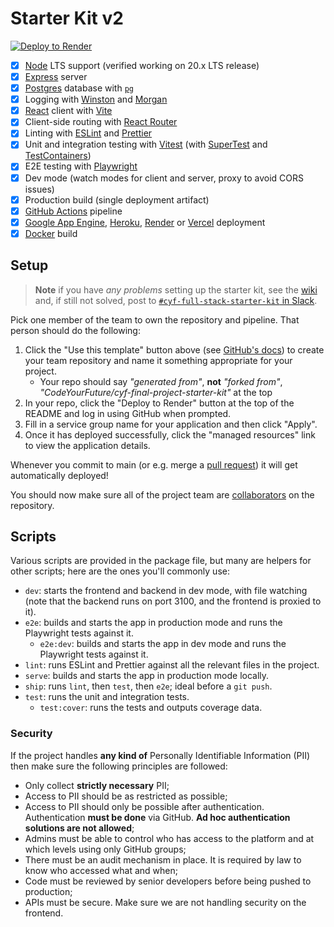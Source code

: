 # Starter Kit v2

[![Deploy to Render](https://render.com/images/deploy-to-render-button.svg)](https://render.com/deploy)

- [x] [Node] LTS support (verified working on 20.x LTS release)
- [x] [Express] server
- [x] [Postgres] database with [`pg`][node-postgres]
- [x] Logging with [Winston] and [Morgan]
- [x] [React] client with [Vite]
- [x] Client-side routing with [React Router]
- [x] Linting with [ESLint] and [Prettier]
- [x] Unit and integration testing with [Vitest] (with [SuperTest] and [TestContainers])
- [x] E2E testing with [Playwright]
- [x] Dev mode (watch modes for client and server, proxy to avoid CORS issues)
- [x] Production build (single deployment artifact)
- [x] [GitHub Actions] pipeline
- [x] [Google App Engine], [Heroku], [Render] or [Vercel] deployment
- [x] [Docker] build

## Setup

> **Note** if you have _any problems_ setting up the starter kit, see the [wiki] and, if still not solved, post to
> [`#cyf-full-stack-starter-kit` in Slack][2].

Pick one member of the team to own the repository and pipeline. That person should do the following:

1.  Click the "Use this template" button above (see [GitHub's docs][1]) to create your team repository and name it something appropriate for your project.
    - Your repo should say _"generated from"_, **not** _"forked from"_, _"CodeYourFuture/cyf-final-project-starter-kit"_ at the top
2.  In your repo, click the "Deploy to Render" button at the top of the README and log in using GitHub when prompted.
3.  Fill in a service group name for your application and then click "Apply".
4.  Once it has deployed successfully, click the "managed resources" link to view the application details.

Whenever you commit to main (or e.g. merge a [pull request]) it will get automatically deployed!

You should now make sure all of the project team are [collaborators] on the repository.

## Scripts

Various scripts are provided in the package file, but many are helpers for other scripts; here are the ones you'll
commonly use:

- `dev`: starts the frontend and backend in dev mode, with file watching (note that the backend runs on port 3100, and the frontend is proxied to it).
- `e2e`: builds and starts the app in production mode and runs the Playwright tests against it.
  - `e2e:dev`: builds and starts the app in dev mode and runs the Playwright tests against it.
- `lint`: runs ESLint and Prettier against all the relevant files in the project.
- `serve`: builds and starts the app in production mode locally.
- `ship`: runs `lint`, then `test`, then `e2e`; ideal before a `git push`.
- `test`: runs the unit and integration tests.
  - `test:cover`: runs the tests and outputs coverage data.

### Security

If the project handles **any kind of** Personally Identifiable Information (PII) then make sure the following
principles are followed:

- Only collect **strictly necessary** PII;
- Access to PII should be as restricted as possible;
- Access to PII should only be possible after authentication. Authentication **must be done** via GitHub. **Ad hoc
  authentication solutions are not allowed**;
- Admins must be able to control who has access to the platform and at which levels using only GitHub groups;
- There must be an audit mechanism in place. It is required by law to know who accessed what and when;
- Code must be reviewed by senior developers before being pushed to production;
- APIs must be secure. Make sure we are not handling security on the frontend.

[1]: https://docs.github.com/en/free-pro-team@latest/github/creating-cloning-and-archiving-repositories/creating-a-repository-from-a-template#creating-a-repository-from-a-template
[2]: https://codeyourfuture.slack.com/archives/C021ATWS9A5
[collaborators]: https://help.github.com/en/articles/inviting-collaborators-to-a-personal-repository
[Docker]: https://www.docker.com
[ESLint]: https://eslint.org/
[Express]: https://expressjs.com/
[GitHub Actions]: https://github.com/features/actions
[Google App Engine]: https://cloud.google.com/appengine/?hl=en
[Heroku]: https://www.heroku.com/
[Morgan]: https://github.com/expressjs/morgan
[Node]: https://nodejs.org/en/
[node-postgres]: https://node-postgres.com/
[node-test]: https://nodejs.org/api/test.html
[Playwright]: https://playwright.dev/
[Postgres]: https://www.postgresql.org/
[Prettier]: https://prettier.io/
[pull request]: https://help.github.com/en/articles/about-pull-requests
[React]: https://reactjs.org/
[React Router]: https://reactrouter.com/en/main
[Render]: https://render.com/
[SuperTest]: https://github.com/visionmedia/supertest
[TestContainers]: https://testcontainers.com/
[Vercel]: https://vercel.com/
[Vite]: https://vitejs.dev/
[Vitest]: https://vitest.dev/
[wiki]: https://github.com/textbook/starter-kit/wiki
[Winston]: https://github.com/winstonjs/winston
